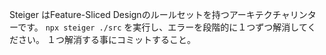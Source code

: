Steiger はFeature-Sliced Designのルールセットを持つアーキテクチャリンターです。
`npx steiger ./src` を実行し、エラーを段階的に１つずつ解消してください。
１つ解消する事にコミットすること。

